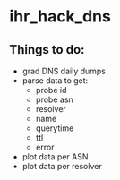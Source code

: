 # ihr_hack_dns

## Things to do:
- grad DNS daily dumps
- parse data to get:
    - probe id
    - probe asn
    - resolver
    - name
    - querytime
    - ttl
    - error
- plot data per ASN
- plot data per resolver
